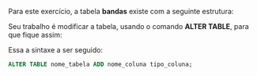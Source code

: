 Para este exercício, a tabela **bandas** existe com a seguinte estrutura:

<div class='mu-erd'
  data-entities='{
    "bandas": {
      "id" : {
        "type": "INTEGER",
        "pk": true
      },
      "nome": {
        "type": "TEXT"
      }
    }
  }'>
</div>

Seu trabalho é modificar a tabela, usando o comando **ALTER TABLE**, para que fique assim:

<div class='mu-erd'
  data-entities='{
    "bandas": {
      "id" : {
        "type": "INTEGER",
        "pk": true
      },
      "nome": {
        "type": "TEXT"
      },
      "premios" : {
        "type": "INTEGER"
      }
    }
  }'>
</div>

Essa a sintaxe a ser seguido:

```sql
ALTER TABLE nome_tabela ADD nome_coluna tipo_coluna;
```